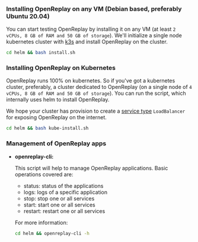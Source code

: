 ###  Installing OpenReplay on any VM (Debian based, preferably Ubuntu 20.04)

You can start testing OpenReplay by installing it on any VM (at least `2 vCPUs, 8 GB of RAM and 50 GB of storage`). We'll initialize a single node kubernetes cluster with [k3s](https://k3s.io) and install OpenReplay on the cluster.

```bash
cd helm && bash install.sh
```

###  Installing OpenReplay on Kubernetes

OpenReplay runs 100% on kubernetes. So if you've got a kubernetes cluster, preferably, a cluster dedicated to OpenReplay (on a single node of `4 vCPUs, 8 GB of RAM and 50 GB of storage`). You can run the script, which internally uses helm to install OpenReplay.

We hope your cluster has provision to create a [service type](https://kubernetes.io/docs/concepts/services-networking/service/#loadbalancer) `LoadBalancer` for exposing OpenReplay on the internet.

```bash
cd helm && bash kube-install.sh
```

### Management of OpenReplay apps

- **openreplay-cli:**

  This script will help to manage OpenReplay applications. Basic operations covered are:
  - status: status of the applications
  - logs: logs of a specific application
  - stop: stop one or all services
  - start: start one or all services
  - restart: restart one or all services

  For more information:

  ```bash
  cd helm && openreplay-cli -h
  ```

